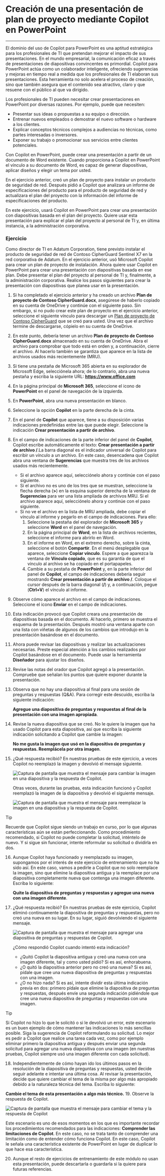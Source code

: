 
# Creación de una presentación de plan de proyecto mediante Copilot en PowerPoint
---
El dominio del uso de Copilot para PowerPoint es una aptitud estratégica para los profesionales de TI que pretendan mejorar el impacto de sus presentaciones. En el mundo empresarial, la comunicación eficaz a través de presentaciones de diapositivas convincentes es primordial. Copilot para PowerPoint actúa como un colaborador inteligente, ofreciendo sugerencias y mejoras en tiempo real a medida que los profesionales de TI elaboran sus presentaciones. Esta herramienta no solo acelera el proceso de creación, sino que también asegura que el contenido sea atractivo, claro y que resuene con el público al que va dirigido.

Los profesionales de TI pueden necesitar crear presentaciones en PowerPoint por diversas razones. Por ejemplo, puede que necesiten:

 -  Presentar sus ideas o propuestas a su equipo o dirección.
 -  Entrenar nuevos empleados o demostrar el nuevo software o hardware a los clientes.
 -  Explicar conceptos técnicos complejos a audiencias no técnicas, como partes interesadas o inversores.
 -  Exponer su trabajo o promocionar sus servicios entre clientes potenciales.

Con Copilot en PowerPoint, puede crear una presentación a partir de un documento de Word existente. Cuando proporciona a Copilot en PowerPoint el vínculo a su documento de Word, es capaz de generar diapositivas, aplicar diseños y elegir un tema por usted.

En el ejercicio anterior, creó un plan de proyecto para instalar un producto de seguridad de red. Después pidió a Copilot que analizara un informe de especificaciones del producto para el producto de seguridad de red y actualizara el plan del proyecto con la información del informe de especificaciones del producto.

En este ejercicio, usará Copilot en PowerPoint para crear una presentación con diapositivas basada en el plan del proyecto. Quiere usar esta presentación para explicar el plan del proyecto al personal de TI y, en última instancia, a la administración corporativa.

### Ejercicio

Como director de TI en Adatum Corporation, tiene previsto instalar el producto de seguridad de red de Contoso CipherGuard Sentinel X7 en la red corporativa de Adatum. En el ejercicio anterior, usó Microsoft Copilot para crear un plan de proyecto de instalación. Ahora quiere usar Copilot en PowerPoint para crear una presentación con diapositivas basada en ese plan. Debe presentar el plan del proyecto al personal de TI y, finalmente, a la administración corporativa. Realice los pasos siguientes para crear la presentación con diapositivas que planea usar en la presentación.

1.  Si ha completado el ejercicio anterior y ha creado un archivo **Plan de proyecto de Contoso CipherGuard.docx**, asegúrese de haberlo copiado en su cuenta de OneDrive y continúe con el siguiente paso. Sin embargo, si no pudo crear este plan de proyecto en el ejercicio anterior, seleccione el siguiente vínculo para descargar un [Plan de proyecto de Contoso CipherGuard](https://edxinteractivepage.blob.core.windows.net/ms-4004/Contoso%20CipherGuard%20project%20plan.docx) que se creó para usted. Una vez que el archivo termine de descargarse, cópielo en su cuenta de OneDrive.
2.  En este punto, debería tener un archivo **Plan de proyecto de Contoso CipherGuard.docx** almacenado en su cuenta de OneDrive. Abra el archivo para comprobar que todo está en orden y, a continuación, cierre el archivo. Al hacerlo también se garantiza que aparece en la lista de archivos usados más recientemente (MRU).
3.  Si tiene una pestaña de Microsoft 365 abierta en su explorador de Microsoft Edge, selecciónela ahora; de lo contrario, abra una nueva pestaña y escriba la siguiente URL: **https://www.office.com**
4.  En la página principal de **Microsoft 365**, seleccione el icono de **PowerPoint** en el panel de navegación de la izquierda.
5.  En **PowerPoint**, abra una nueva presentación en blanco.
6.  Seleccione la opción **Copilot** en la parte derecha de la cinta.
7.  En el panel de **Copilot** que aparece, tiene a su disposición varias indicaciones predefinidas entre las que puede elegir. Seleccione la indicación **Crear presentación a partir de archivo**.
8.  En el campo de indicaciones de la parte inferior del panel de **Copilot**, Copilot escribe automáticamente el texto: **Crear presentación a partir de archivo /**.La barra diagonal es el indicador universal de Copilot para escribir un vínculo a un archivo. En este caso, desencadena que Copilot abra una ventana de **Sugerencias** que muestra tres de los archivos usados más recientemente.
     -  Si el archivo aparece aquí, selecciónelo ahora y continúe con el paso siguiente.
     -  Si el archivo no es uno de los tres que se muestran, seleccione la flecha derecha (**&gt;**) en la esquina superior derecha de la ventana de **Sugerencias** para ver una lista ampliada de archivos MRU. Si el archivo aparece aquí, selecciónelo ahora y continúe con el paso siguiente.
     -  Si no ve el archivo en la lista de MRU ampliada, debe copiar el vínculo al informe y pegarlo en el campo de indicaciones. Para ello:
        1.  Seleccione la pestaña del explorador de **Microsoft 365** y seleccione **Word** en el panel de navegación.
        2.  En la página principal de **Word**, en la lista de archivos recientes, seleccione el informe para abrirlo en Word.
        3.  En el informe en Word, en el extremo derecho, sobre la cinta, seleccione el botón **Compartir**. En el menú desplegable que aparece, seleccione **Copiar vínculo**. Espere a que aparezca la ventana de **Vínculo copiado**, que es su garantía de que el vínculo al archivo se ha copiado en el portapapeles.
        4.  Cambie a su pestaña de **PowerPoint** y, en la parte inferior del panel de **Copilot**, el campo de indicaciones debería seguir mostrando **Crear presentación a partir de archivo /**. Coloque el cursor después de la barra diagonal (**/**) y, a continuación, pegue (**Ctrl+V**) el vínculo al informe.
9.  Observe cómo aparece el archivo en el campo de indicaciones. Seleccione el icono **Enviar** en el campo de indicaciones.
10. Esta indicación provocó que Copilot creara una presentación de diapositivas basada en el documento. Al hacerlo, primero se muestra el esquema de la presentación. Después mostró una ventana aparte con una lista con viñetas de algunos de los cambios que introdujo en la presentación basándose en el documento.
11. Ahora puede revisar las diapositivas y realizar las actualizaciones necesarias. Preste especial atención a los cambios realizados por Copilot basándose en el documento. Puede usar la herramienta **Diseñador** para ajustar los diseños.
12. Revise las notas del orador que Copilot agregó a la presentación. Compruebe que señalan los puntos que quiere exponer durante la presentación.
13. Observa que no hay una diapositiva al final para una sesión de preguntas y respuestas (Q&A). Para corregir este descuido, escriba la siguiente indicación:
    
    **Agregue una diapositiva de preguntas y respuestas al final de la presentación con una imagen apropiada**.
14. Revise la nueva diapositiva que se creó. No le quiere la imagen que ha usado Copilot para esta diapositiva, así que escriba la siguiente indicación solicitando a Copilot que cambie la imagen:
    
    **No me gusta la imagen que usó en la diapositiva de preguntas y respuestas. Reemplácela por otra imagen**.
15. ¿Qué respuesta recibió? En nuestras pruebas de este ejercicio, a veces Copilot no reemplazó la imagen y devolvió el mensaje siguiente.
    
      ![Captura de pantalla que muestra el mensaje para cambiar la imagen en una diapositiva y la respuesta de Copilot.](../media/copilot-powerpoint-replace-message-1-030c583b.png) 
         
      Otras veces, durante las pruebas, esta indicación funcionó y Copilot reemplazó la imagen de la diapositiva y devolvió el siguiente mensaje.
         
      ![Captura de pantalla que muestra el mensaje para reemplazar la imagen en una diapositiva y la respuesta de Copilot.](../media/copilot-powerpoint-replace-message-2-aa694058.png)

 > [!TIP]
 > Recuerde que Copilot sigue siendo un trabajo en curso, por lo que algunas características aún se están perfeccionando. Como procedimiento recomendado, si Copilot no puede completar la solicitud, inténtelo de nuevo. Y si sigue sin funcionar, intente reformular su solicitud o dividirla en dos.

16. Aunque Copilot haya funcionado y reemplazado su imagen, supongamos por el interés de este ejercicio de entrenamiento que no ha sido así. En este caso, vamos a pedirle a Copilot que no solo reemplace la imagen, sino que elimine la diapositiva antigua y la reemplace por una diapositiva completamente nueva que contenga una imagen diferente. Escriba lo siguiente:
    
    **Quite la diapositiva de preguntas y respuestas y agregue una nueva con una imagen diferente**.
17. ¿Qué respuesta recibió? En nuestras pruebas de este ejercicio, Copilot eliminó continuamente la diapositiva de preguntas y respuestas, pero no creó una nueva en su lugar. En su lugar, siguió devolviendo el siguiente mensaje.
    
      ![Captura de pantalla que muestra el mensaje para agregar una diapositiva de preguntas y respuestas de Copilot.](../media/copilot-powerpoint-error-message-b164a414.png)
    
    
      ¿Cómo respondió Copilot cuando intentó esta indicación?
      
      -  ¿Quitó Copilot la diapositiva antigua y creó una nueva con una imagen diferente, tal y como usted pidió? Si es así, enhorabuena.
      -  ¿O quitó la diapositiva anterior pero no creó una nueva? Si es así, pídale que cree una nueva diapositiva de preguntas y respuestas con una imagen.
      -  ¿O no hizo nada? Si es así, intente dividir esta última indicación previa en dos: primero pídale que elimine la diapositiva de preguntas y respuestas, después envíe una segunda indicación pidiéndole que cree una nueva diapositiva de preguntas y respuestas con una imagen.
    
 > [!TIP]
 > Si Copilot no hizo lo que le solicitó o si le devolvió un error, este escenario es un buen ejemplo de cómo mantener las indicaciones lo más sencillas posible. Siga la sugerencia de Copilot reformulando su solicitud. Lo mejor es pedir a Copilot que realice una tarea cada vez, como por ejemplo eliminar primero la diapositiva antigua y después enviar una segunda solicitud para agregar una nueva diapositiva con una imagen (en nuestras pruebas, Copilot siempre usó una imagen diferente con cada solicitud).
18. Independientemente de cómo hayan ido los últimos pasos en la resolución de la diapositiva de preguntas y respuestas, usted decide seguir adelante e intentar una última cosa. Al revisar la presentación, decide que quiere cambiar el tema de la misma por algo más apropiado debido a la naturaleza técnica del tema. Escriba lo siguiente:
    
 **Cambie el tema de esta presentación a algo más técnico.**
19. Observe la respuesta de Copilot.
    
   ![Captura de pantalla que muestra el mensaje para cambiar el tema y la respuesta de Copilot](../media/copilot-powerpoint-design-message-9de87575.png)
    
    
Este escenario es uno de esos momentos en los que es importante recordar los procedimientos recomendados para las indicaciones: **Comprender las limitaciones de Copilot**. En este caso, no se trata tanto de comprender una limitación como de entender cómo funciona Copilot. En este caso, Copilot le señala una característica existente de PowerPoint en lugar de duplicar lo que hace esa característica.

20. Aunque el resto de ejercicios de entrenamiento de este módulo no usan esta presentación, puede descartarla o guardarla si la quiere para futuras referencias.

